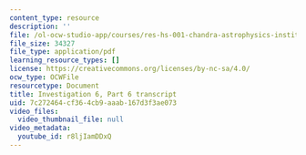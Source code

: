 ```yaml
---
content_type: resource
description: ''
file: /ol-ocw-studio-app/courses/res-hs-001-chandra-astrophysics-institute/r8ljIamDDxQ_transcript.pdf
file_size: 34327
file_type: application/pdf
learning_resource_types: []
license: https://creativecommons.org/licenses/by-nc-sa/4.0/
ocw_type: OCWFile
resourcetype: Document
title: Investigation 6, Part 6 transcript
uid: 7c272464-cf36-4cb9-aaab-167d3f3ae073
video_files:
  video_thumbnail_file: null
video_metadata:
  youtube_id: r8ljIamDDxQ
---
```

